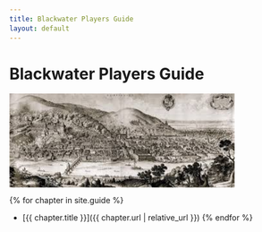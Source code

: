 ```yaml
---
title: Blackwater Players Guide
layout: default
---
```


# Blackwater Players Guide
<img src="./images/Blackwater from Hilltop Across River 1.jpeg" width="80%" align="center">

{% for chapter in site.guide %}
* [{{ chapter.title }}]({{ chapter.url | relative_url }})
{% endfor %}
